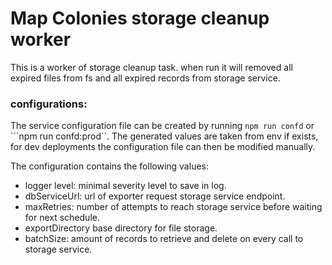 # Map Colonies storage cleanup worker
This is a worker of storage cleanup task.
when run it will removed all expired files from fs and all expired records from storage service.

### configurations:
The service configuration file can be created by running ```npm run confd``` or ```npm run confd:prod``. 
The generated values are taken from env if exists,
for dev deployments the configuration file can then be modified manually.

The configuration contains the following values:
- logger level: minimal severity level to save in log.
- dbServiceUrl: url of exporter request storage service endpoint.
- maxRetries: number of attempts to reach storage service before waiting for next schedule.
-  exportDirectory base directory for file storage.
-  batchSize: amount of records to retrieve and delete on every call to storage service.
